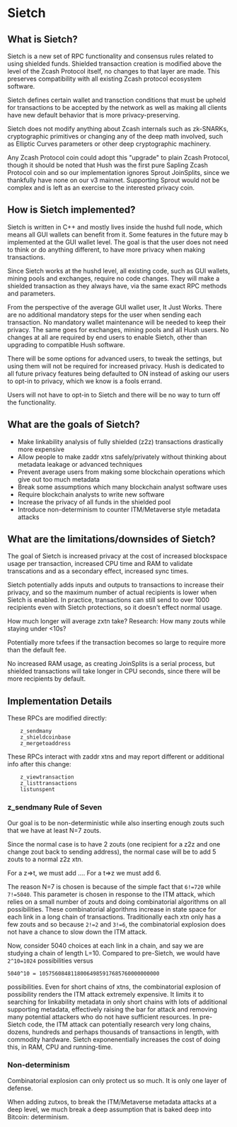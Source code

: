 # Sietch

## What is Sietch?

Sietch is a new set of RPC functionality and consensus rules related to
using shielded funds. Shielded transaction creation is modified above
the level of the Zcash Protocol itself, no changes to that
layer are made. This preserves compatibility with all existing Zcash protocol
ecosystem software.

Sietch defines certain wallet and transction conditions that must be
upheld for transactions to be accepted by the network as well as making all clients have
new default behavior that is more privacy-preserving.

Sietch does not modify anything about Zcash internals such as zk-SNARKs,
cryptographic primitives or changing any of the deep math involved, such
as Elliptic Curves parameters or other deep cryptographic machinery.

Any Zcash Protocol coin could adopt this "upgrade" to plain Zcash Protocol,
though it should be noted that Hush was the first pure Sapling Zcash Protocol
coin and so our implementation ignores Sprout JoinSplits, since we thankfully
have none on our v3 mainnet. Supporting Sprout would not be complex and is
left as an exercise to the interested privacy coin.

## How is Sietch implemented?

Sietch is written in C++ and mostly lives inside the hushd full node, which means
all GUI wallets can benefit from it. Some features in the future
may b  implemented at the GUI wallet level. The goal is that the user does not need
to think or do anything different, to have more privacy when
making transactions.

Since Sietch works at the hushd level, all existing code, such as GUI wallets,
mining pools and exchanges, require no code changes. They will make a shielded
transaction as they always have, via the same exact RPC methods and parameters.

From the perspective of the average GUI wallet user, It Just Works.
There are no additional mandatory steps for the user when sending
each transaction. No mandatory wallet maintenance will be needed
to keep their privacy. The same goes for exchanges, mining pools and all Hush users.
No changes at all are required by end users to enable Sietch, other than upgrading
to compatible Hush software.

There will be some options for advanced users, to
tweak the settings, but using them will not be required for increased privacy.
Hush is dedicated to all future privacy features being defaulted to ON instead
of asking our users to opt-in to privacy, which we know is a fools errand.

Users will not have to opt-in to Sietch and there will be no way to turn off
the functionality.

## What are the goals of Sietch?

 * Make linkability analysis of fully shielded (z2z) transactions drastically more expensive
 * Allow people to make zaddr xtns safely/privately without thinking about
   metadata leakage or advanced techniques
 * Prevent average users from making some blockchain operations which give out too much metadata
 * Break some assumptions which many blockchain analyst software uses
 * Require blockchain analysts to write new software
 * Increase the privacy of all funds in the shielded pool
 * Introduce non-determinism to counter ITM/Metaverse style metadata attacks

## What are the limitations/downsides of Sietch?

The goal of Sietch is increased privacy at the cost of increased blockspace usage per transaction,
increased CPU time and RAM to validate transcations and as a secondary effect, increased sync times.

Sietch potentially adds inputs and outputs to transactions to increase their privacy,
and so the maximum number of actual recipients is lower when Sietch is enabled. In practice,
transactions can still send to over 1000 recipients even with Sietch protections, so it
doesn't effect normal usage.

How much longer will average zxtn take? Research: How many zouts while staying under <10s?

Potentially more txfees if the transaction becomes so large to require more than the default fee.

No increased RAM usage, as creating JoinSplits is a serial process, but shielded transactions
will take longer in CPU seconds, since there will be more recipients by default.

## Implementation Details

These RPCs are modified directly:

```
	z_sendmany
	z_shieldcoinbase
	z_mergetoaddress
```

These RPCs interact with zaddr xtns and may report different or additional info after this change:

```
	z_viewtransaction
	z_listtransactions
	listunspent
```

### z\_sendmany Rule of Seven

Our goal is to be non-deterministic while also inserting enough zouts such that we have at least N=7 zouts.

Since the normal case is to have 2 zouts (one recipient for a z2z and one change zout back to sending address),
the normal case will be to add 5 zouts to a normal z2z xtn.

For a z=>t, we must add ....
For a t=>z we must add 6.

The reason N=7 is chosen is because of the simple fact that `6!=720` while `7!=5040`. This parameter is chosen
in response to the ITM attack, which relies on a small number of zouts and doing combinatorial algorithms on all
possibilities. These combinatorial algorithms increase in state space for each link in a long chain of transactions.
Traditionally each xtn only has a few zouts and so because `2!=2` and `3!=6`, the combinatorial explosion does not
have a chance to slow down the ITM attack.

Now, consider 5040 choices at each link in a chain, and say we are studying a chain of length L=10.
Compared to pre-Sietch, we would have `2^10=1024` possibilities versus

```
5040^10 = 10575608481180064985917685760000000000
````

possibilities. Even for short chains of xtns, the combinatorial explosion of possibility renders the ITM attack
extremely expensive. It limits it to searching for linkability metadata in only short chains with lots of
additional supporting metadata, effectively raising the bar for attack and removing many potential attackers
who do not have sufficient resources. In pre-Sietch code, the ITM attack can potentially research very long chains,
dozens, hundreds and perhaps thousands of transactions in length, with commodity hardware.
Sietch exponenentially increases the cost of doing this, in RAM, CPU and running-time. 


### Non-determinism


Combinatorial explosion can only protect us so much. It is only one layer of defense. 

When adding zutxos, to break the ITM/Metaverse metadata attacks at a deep level, we much break a deep assumption
that is baked deep into Bitcoin: determinism.


